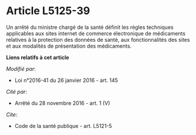# Article L5125-39

Un arrêté du ministre chargé de la santé définit les règles techniques applicables aux sites internet de commerce
électronique de médicaments relatives à la protection des données de santé, aux fonctionnalités des sites et aux modalités de
présentation des médicaments.

**Liens relatifs à cet article**

_Modifié par_:

  - Loi n°2016-41 du 26 janvier 2016 - art. 145

_Cité par_:

  - Arrêté du 28 novembre 2016 - art. 1 (V)

_Cite_:

  - Code de la santé publique - art. L5121-5
